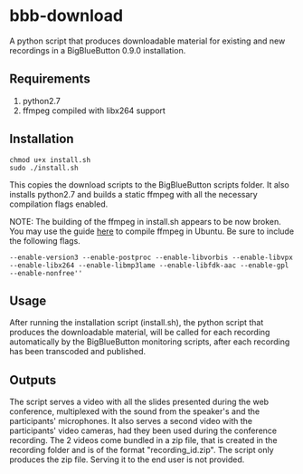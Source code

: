 # bbb-download
A python script that produces downloadable material for existing and new recordings in a BigBlueButton 0.9.0 installation.

## Requirements
1. python2.7
2. ffmpeg compiled with libx264 support

## Installation
```
chmod u+x install.sh 
sudo ./install.sh
```

This copies the download scripts to the BigBlueButton scripts folder. 
It also installs python2.7 and builds a static ffmpeg with all the necessary compilation flags enabled.

NOTE: The building of the ffmpeg in install.sh appears to be now broken. You may use the guide [here](https://trac.ffmpeg.org/wiki/CompilationGuide/Ubuntu) to compile ffmpeg in Ubuntu. Be sure to include the following flags. 
```
--enable-version3 --enable-postproc --enable-libvorbis --enable-libvpx --enable-libx264 --enable-libmp3lame --enable-libfdk-aac --enable-gpl --enable-nonfree''
```

## Usage
After running the installation script (install.sh), the python script that produces the downloadable material, will be called for each recording automatically by the BigBlueButton monitoring scripts, after each recording has been transcoded and published.

## Outputs
The script serves a video with all the slides presented during the web conference, multiplexed with the sound from the speaker's and the participants' microphones. It also serves a second video with the participants' video cameras, had they been used during the conference recording. The 2 videos come bundled in a zip file, that is created in the recording folder and is of the format "recording_id.zip". The script only produces the zip file. Serving it to the end user is not provided.

